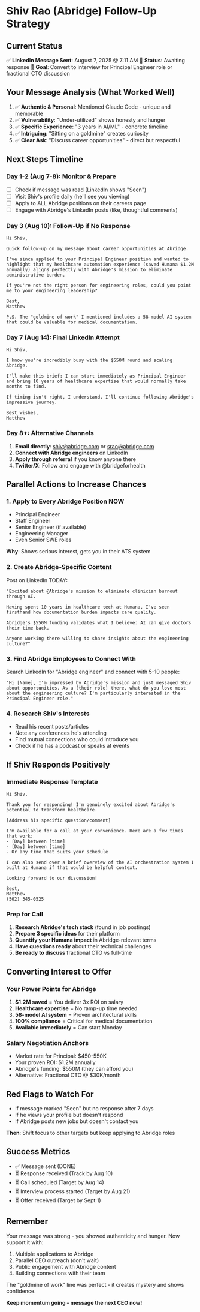 # Shiv Rao (Abridge) Follow-Up Strategy

## Current Status
✅ **LinkedIn Message Sent**: August 7, 2025 @ 7:11 AM
📍 **Status**: Awaiting response
🎯 **Goal**: Convert to interview for Principal Engineer role or fractional CTO discussion

## Your Message Analysis (What Worked Well)
1. ✅ **Authentic & Personal**: Mentioned Claude Code - unique and memorable
2. ✅ **Vulnerability**: "Under-utilized" shows honesty and hunger
3. ✅ **Specific Experience**: "3 years in AI/ML" - concrete timeline
4. ✅ **Intriguing**: "Sitting on a goldmine" creates curiosity
5. ✅ **Clear Ask**: "Discuss career opportunities" - direct but respectful

## Next Steps Timeline

### Day 1-2 (Aug 7-8): Monitor & Prepare
- [ ] Check if message was read (LinkedIn shows "Seen")
- [ ] Visit Shiv's profile daily (he'll see you viewing)
- [ ] Apply to ALL Abridge positions on their careers page
- [ ] Engage with Abridge's LinkedIn posts (like, thoughtful comments)

### Day 3 (Aug 10): Follow-Up if No Response
```
Hi Shiv,

Quick follow-up on my message about career opportunities at Abridge.

I've since applied to your Principal Engineer position and wanted to highlight that my healthcare automation experience (saved Humana $1.2M annually) aligns perfectly with Abridge's mission to eliminate administrative burden.

If you're not the right person for engineering roles, could you point me to your engineering leadership?

Best,
Matthew

P.S. The "goldmine of work" I mentioned includes a 58-model AI system that could be valuable for medical documentation.
```

### Day 7 (Aug 14): Final LinkedIn Attempt
```
Hi Shiv,

I know you're incredibly busy with the $550M round and scaling Abridge.

I'll make this brief: I can start immediately as Principal Engineer and bring 10 years of healthcare expertise that would normally take months to find.

If timing isn't right, I understand. I'll continue following Abridge's impressive journey.

Best wishes,
Matthew
```

### Day 8+: Alternative Channels
1. **Email directly**: shiv@abridge.com or srao@abridge.com
2. **Connect with Abridge engineers** on LinkedIn
3. **Apply through referral** if you know anyone there
4. **Twitter/X**: Follow and engage with @bridgeforhealth

## Parallel Actions to Increase Chances

### 1. Apply to Every Abridge Position NOW
- Principal Engineer
- Staff Engineer  
- Senior Engineer (if available)
- Engineering Manager
- Even Senior SWE roles

**Why**: Shows serious interest, gets you in their ATS system

### 2. Create Abridge-Specific Content
Post on LinkedIn TODAY:
```
"Excited about @Abridge's mission to eliminate clinician burnout through AI. 

Having spent 10 years in healthcare tech at Humana, I've seen firsthand how documentation burden impacts care quality. 

Abridge's $550M funding validates what I believe: AI can give doctors their time back.

Anyone working there willing to share insights about the engineering culture?"
```

### 3. Find Abridge Employees to Connect With
Search LinkedIn for "Abridge engineer" and connect with 5-10 people:
```
"Hi [Name], I'm impressed by Abridge's mission and just messaged Shiv about opportunities. As a [their role] there, what do you love most about the engineering culture? I'm particularly interested in the Principal Engineer role."
```

### 4. Research Shiv's Interests
- Read his recent posts/articles
- Note any conferences he's attending
- Find mutual connections who could introduce you
- Check if he has a podcast or speaks at events

## If Shiv Responds Positively

### Immediate Response Template
```
Hi Shiv,

Thank you for responding! I'm genuinely excited about Abridge's potential to transform healthcare.

[Address his specific question/comment]

I'm available for a call at your convenience. Here are a few times that work:
- [Day] between [time]
- [Day] between [time]  
- Or any time that suits your schedule

I can also send over a brief overview of the AI orchestration system I built at Humana if that would be helpful context.

Looking forward to our discussion!

Best,
Matthew
(502) 345-0525
```

### Prep for Call
1. **Research Abridge's tech stack** (found in job postings)
2. **Prepare 3 specific ideas** for their platform
3. **Quantify your Humana impact** in Abridge-relevant terms
4. **Have questions ready** about their technical challenges
5. **Be ready to discuss** fractional CTO vs full-time

## Converting Interest to Offer

### Your Power Points for Abridge
1. **$1.2M saved** = You deliver 3x ROI on salary
2. **Healthcare expertise** = No ramp-up time needed
3. **58-model AI system** = Proven architectural skills
4. **100% compliance** = Critical for medical documentation
5. **Available immediately** = Can start Monday

### Salary Negotiation Anchors
- Market rate for Principal: $450-550K
- Your proven ROI: $1.2M annually
- Abridge's funding: $550M (they can afford you)
- Alternative: Fractional CTO @ $30K/month

## Red Flags to Watch For
- If message marked "Seen" but no response after 7 days
- If he views your profile but doesn't respond
- If Abridge posts new jobs but doesn't contact you

**Then**: Shift focus to other targets but keep applying to Abridge roles

## Success Metrics
- ✅ Message sent (DONE)
- ⏳ Response received (Track by Aug 10)
- ⏳ Call scheduled (Target by Aug 14)
- ⏳ Interview process started (Target by Aug 21)
- ⏳ Offer received (Target by Sept 1)

## Remember
Your message was strong - you showed authenticity and hunger. Now support it with:
1. Multiple applications to Abridge
2. Parallel CEO outreach (don't wait)
3. Public engagement with Abridge content
4. Building connections with their team

The "goldmine of work" line was perfect - it creates mystery and shows confidence.

**Keep momentum going - message the next CEO now!**